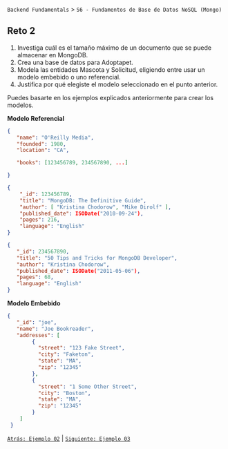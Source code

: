 `Backend Fundamentals` > `S6 - Fundamentos de Base de Datos NoSQL (Mongo)` 
	
## Reto 2


1. Investiga cuál es el tamaño máximo de un documento que se puede almacenar en MongoDB.
2. Crea una base de datos para Adoptapet.
3. Modela las entidades Mascota y Solicitud, eligiendo entre usar un modelo embebido o uno referencial.
4. Justifica por qué elegiste el modelo seleccionado en el punto anterior.

Puedes basarte en los ejemplos explicados anteriormente para crear los modelos.

**Modelo Referencial**

```json
{
   "name": "O'Reilly Media",
   "founded": 1980,
   "location": "CA",

   "books": [123456789, 234567890, ...]

}

{
    "_id": 123456789,
    "title": "MongoDB: The Definitive Guide",
    "author": [ "Kristina Chodorow", "Mike Dirolf" ],
    "published_date": ISODate("2010-09-24"),
    "pages": 216,
    "language": "English"
}

{
   "_id": 234567890,
   "title": "50 Tips and Tricks for MongoDB Developer",
   "author": "Kristina Chodorow",
   "published_date": ISODate("2011-05-06"),
   "pages": 68,
   "language": "English"
}
```

**Modelo Embebido**

```json
{
   "_id": "joe",
   "name": "Joe Bookreader",
   "addresses": [
        {
          "street": "123 Fake Street",
          "city": "Faketon",
          "state": "MA",
          "zip": "12345"
        },
        {
          "street": "1 Some Other Street",
          "city": "Boston",
          "state": "MA",
          "zip": "12345"
        }
    ]
 }
```

[`Atrás: Ejemplo 02`](../Ejemplo-02) | [`Siguiente: Ejemplo 03`](../Ejemplo-03)
